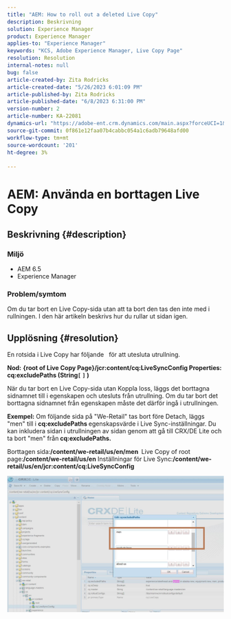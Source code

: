 ```yaml
---
title: "AEM: How to roll out a deleted Live Copy"
description: Beskrivning
solution: Experience Manager
product: Experience Manager
applies-to: "Experience Manager"
keywords: "KCS, Adobe Experience Manager, Live Copy Page"
resolution: Resolution
internal-notes: null
bug: false
article-created-by: Zita Rodricks
article-created-date: "5/26/2023 6:01:09 PM"
article-published-by: Zita Rodricks
article-published-date: "6/8/2023 6:31:00 PM"
version-number: 2
article-number: KA-22081
dynamics-url: "https://adobe-ent.crm.dynamics.com/main.aspx?forceUCI=1&pagetype=entityrecord&etn=knowledgearticle&id=26052845-effb-ed11-8849-6045bd0063aa"
source-git-commit: 0f861e12faa07b4cabbc054a1c6adb79648afd00
workflow-type: tm+mt
source-wordcount: '201'
ht-degree: 3%

---
```


# AEM: Använda en borttagen Live Copy

## Beskrivning {#description}


### <b>Miljö</b>

- AEM 6.5
- Experience Manager


### <b>Problem/symtom</b>

Om du tar bort en Live Copy-sida utan att ta bort den tas den inte med i rullningen. I den här artikeln beskrivs hur du rullar ut sidan igen.


## Upplösning {#resolution}


En rotsida i Live Copy har följande &#x200B; &#x200B; för att utesluta utrullning.

<b>Nod:</b> <b>{root of Live Copy Page}/jcr:content/cq:LiveSyncConfig Properties: cq:excludePaths (String`[` `]` )</b>

När du tar bort en Live Copy-sida utan Koppla loss, läggs det borttagna sidnamnet till i egenskapen och utesluts från utrullning.
Om du tar bort det borttagna sidnamnet från egenskapen måste det därför ingå i utrullningen.

<b>Exempel:</b>
Om följande sida på &quot;We-Retail&quot; tas bort före Detach, läggs &quot;men&quot; till i <b>cq:excludePaths </b>egenskapsvärde i Live Sync-inställningar.
Du kan inkludera sidan i utrullningen av sidan genom att gå till CRX/DE Lite och ta bort &quot;men&quot; från<b> cq:excludePaths.</b>

Borttagen sida:<b>/content/we-retail/us/en/men </b>
Live Copy of root page:<b>/content/we-retail/us/en</b>
Inställningar för Live Sync:<b>/content/we-retail/us/en/jcr:content/cq:LiveSyncConfig</b>

![](assets/a7eb936c-03f6-ed11-8848-6045bd006295.png)
